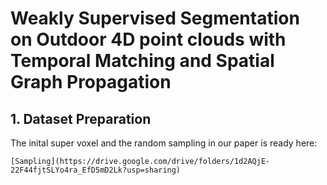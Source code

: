 # Weakly Supervised Segmentation on Outdoor 4D point clouds with Temporal Matching and Spatial Graph Propagation


## 1. Dataset Preparation

The inital super voxel and the random sampling in our paper is ready here:

```
[Sampling](https://drive.google.com/drive/folders/1d2AQjE-22F44fjtSLYo4ra_EfD5mD2Lk?usp=sharing) 
```
